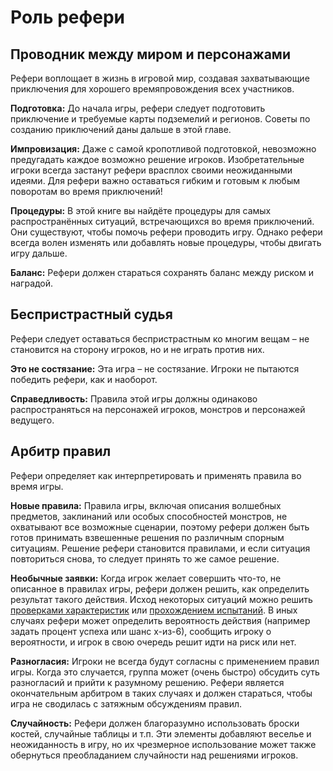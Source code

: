 # Роль рефери

## Проводник между миром и персонажами

Рефери воплощает в жизнь в игровой мир, создавая захватывающие приключения для хорошего времяпровождения всех участников.

**Подготовка:** До начала игры, рефери следует подготовить приключение и требуемые карты подземелий и регионов. Советы по созданию приключений даны дальше в этой главе.

**Импровизация:** Даже с самой кропотливой подготовкой, невозможно предугадать каждое возможно решение игроков. Изобретательные игроки всегда застанут рефери врасплох своими неожиданными идеями. Для рефери важно оставаться гибким и готовым к любым поворотам во время приключений!

**Процедуры:** В этой книге вы найдёте процедуры для самых распространённых ситуаций, встречающихся во время приключений. Они существуют, чтобы помочь рефери проводить игру. Однако рефери всегда волен изменять или добавлять новые процедуры, чтобы двигать игру дальше.

**Баланс:** Рефери должен стараться сохранять баланс между риском и наградой.

## Беспристрастный судья

Рефери следует оставаться беспристрастным ко многим вещам – не становится на сторону игроков, но и не играть против них.

**Это не состязание:** Эта игра – не состязание. Игроки не пытаются победить рефери, как и наоборот.

**Справедливость:** Правила этой игры должны одинаково распространяться на персонажей игроков, монстров и персонажей ведущего.

## Арбитр правил

Рефери определяет как интерпретировать и применять правила во время игры.

**Новые правила:** Правила игры, включая описания волшебных предметов, заклинаний или особых способностей монстров, не охватывают все возможные сценарии, поэтому рефери должен быть готов принимать взвешенные решения по различным спорным ситуациям. Решение рефери становится правилами, и если ситуация повториться снова, то следует принять то же самое решение.

**Необычные заявки:** Когда игрок желает совершить что-то, не описанное в правилах игры, рефери должен решить, как определить результат такого действия. Исход некоторых ситуаций можно решить [проверками характеристик](../adventuring/ability-checks.md) или [прохождением испытаний](../adventuring/saving-throws.md). В иных случаях рефери может определить вероятность действия (например задать процент успеха или шанс x-из-6), сообщить игроку о вероятности, и игрок в свою очередь решит идти на риск или нет.

**Разногласия:** Игроки не всегда будут согласны с применением правил игры. Когда это случается, группа может (очень быстро) обсудить суть разногласий и прийти к разумному решению. Рефери является окончательным арбитром в таких случаях и должен стараться, чтобы игра не сводилась с затяжным обсуждениям правил.

**Случайность:** Рефери должен благоразумно использовать броски костей, случайные таблицы и т.п. Эти элементы добавляют веселье и неожиданность в игру, но их чрезмерное использование может также обернуться преобладанием случайности над решениями игроков.
